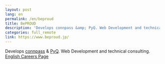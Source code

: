 ```yaml
---
layout: post
lang: en
permalink: /en/beproud
title: BePROUD
description: 'Develops connpass &amp; PyQ. Web Development and technical consulting. English Careers Page'
categories: full_remote
link: https://www.beproud.jp/
---
```


<p>Develops <a href="https://connpass.com">connpass</a> & <a href="https://pyq.jp">PyQ</a>. Web Development and technical consulting. <a href="https://www.beproud.jp/careers/en/">English Careers Page</a></p>
